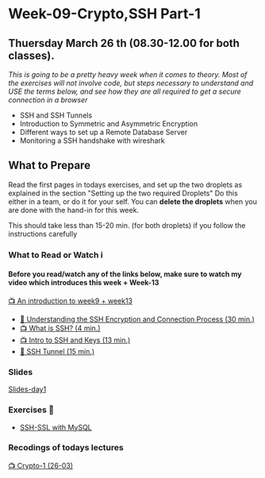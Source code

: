 # Week-09-Crypto,SSH Part-1
## Thuersday March 26 th (08.30-12.00 for both classes).

_This is going to be a pretty heavy week when it comes to theory. Most of the exercises will not involve code, but steps necessary to understand and USE the terms below, and see how they are all required to get a secure connection in a browser_
- SSH and SSH Tunnels
- Introduction to Symmetric and Asymmetric Encryption
- Different ways to set up a Remote Database Server
- Monitoring a SSH handshake with wireshark


## What to Prepare
Read the first pages in todays exercises, and set up the two droplets as explained in the section "Setting up the two required Droplets"
Do this either in a team, or do it for your self. You can **delete the droplets** when you are done with the hand-in for this week.

This should take less than 15-20 min. (for both droplets) if you follow the instructions carefully

<!--
##### WireShark SSL-handshake sample we did in the class  [wireshark-sample (TBD)](#)
-->      
### What to Read or Watch :information_source:
#### Before you read/watch any of the links below, make sure to watch my video which introduces this week + Week-13

[:tv: An introduction to week9 + week13](https://youtu.be/Ez21VJWyAWA)

- [:book: Understanding the SSH Encryption and Connection Process (30 min.)](https://www.digitalocean.com/community/tutorials/understanding-the-ssh-encryption-and-connection-process)
- [:tv: What is SSH? (4 min.)](https://www.youtube.com/watch?v=tCHldm7QTJo)
- [:tv: Intro to SSH and Keys (13 min.)](https://www.youtube.com/watch?v=mF6J-VQHPxA&t=293s)
- [:book: SSH Tunnel (15 min.)](https://www.ssh.com/ssh/tunneling/)
<!--
- [Man in the middle attack](https://en.wikipedia.org/wiki/Man-in-the-middle_attack) Read the first part (Example) of the article and skim the rest
-->
### Slides
[Slides-day1](https://docs.google.com/presentation/d/1POsfOCOQN1bA36P-mlauX4UirJaQHJqTdCH7Cja5WLM/edit?usp=sharing)
### Exercises :memo:

- [SSH-SSL with MySQL](https://docs.google.com/document/d/1L3DTzTv3yR9yM3h843e1LxAmQnHX0p7-A58OJLBBgsA/edit?usp=sharing)


### Recodings of todays lectures
[:tv: Crypto-1 (26-03)](https://www.youtube.com/playlist?list=PLDbigcKhXkiXOqYiywXhTcfggXuVPntV9)


